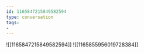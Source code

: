 ```yaml
---
id: 1165847215849582594
type: conversation
tags:
- 
---
```

![[1165847215849582594]]
![[1165855956019728384]]

